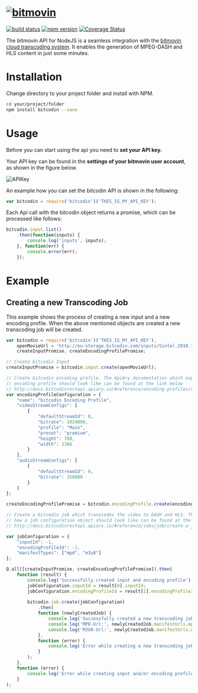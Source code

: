 # [![bitmovin](https://cloudfront-prod.bitmovin.com/wp-content/themes/Bitmovin-V-0.1/images/logo3.png)](http://www.bitmovin.com)
[![build status](https://travis-ci.org/bitmovin/bitcodin-node.svg)](https://travis-ci.org/bitmovin/bitcodin-node)
[![npm version](https://badge.fury.io/js/bitcodin.svg)](http://badge.fury.io/js/bitcodin)
[![Coverage Status](https://coveralls.io/repos/bitmovin/bitcodin-node/badge.svg?branch=master)](https://coveralls.io/r/bitmovin/bitcodin-node?branch=master)

The bitmovin API for NodeJS is a seamless integration with the [bitmovin cloud transcoding system](http://www.bitmovin.com). It enables the generation of MPEG-DASH and HLS content in just some minutes.

# Installation
Change directory to your project folder and install with NPM.

```bash
cd your/project/folder
npm install bitcodin --save
```
 
# Usage

Before you can start using the api you need to **set your API key.**

Your API key can be found in the **settings of your bitmovin user account**, as shown in the figure below.

![APIKey](https://cloudfront-prod.bitmovin.com/wp-content/uploads/2016/04/api-key.png)

An example how you can set the bitcodin API is shown in the following:

```javascript
var bitcodin = require('bitcodin')('THIS_IS_MY_API_KEY');
```

Each Api call with the bitcodin object returns a promise, which can be processed like follows:

```javascript
bitcodin.input.list()
    .then(function(inputs) {
        console.log('inputs', inputs);
    }, function(err) {
        console.error(err);
    });
```

# Example
## Creating a new Transcoding Job

This example shows the process of creating a new input and a new encoding profile. 
When the above mentioned objects are created a new transcoding job will be created.

```javascript
var bitcodin = require('bitcodin')('THIS_IS_MY_API_KEY'),
    openMovieUrl = 'http://eu-storage.bitcodin.com/inputs/Sintel.2010.720p.mkv',
    createInputPromise, createEncodingProfilePromise;

// Create bitcodin Input
createInputPromise = bitcodin.input.create(openMovieUrl);

// Create bitcodin encoding profile. The ApiAry documentation which explains how such a
// encoding profile should look like can be found at the link below
// http://docs.bitcodinrestapi.apiary.io/#reference/encoding-profiles/create-an-encoding-profile
var encodingProfileConfiguration = {
    "name": "bitcodin Encoding Profile",
    "videoStreamConfigs": [
        {
            "defaultStreamId": 0,
            "bitrate": 1024000,
            "profile": "Main",
            "preset": "premium",
            "height": 768,
            "width": 1366
        }
    ],
    "audioStreamConfigs": [
        {
            "defaultStreamId": 0,
            "bitrate": 256000
        }
    ]
};

createEncodingProfilePromise = bitcodin.encodingProfile.create(encodingProfileConfiguration);

// Create a bitcodin job which transcodes the video to DASH and HLS. The ApiAry documentation which explains
// how a job configuration object should look like can be found at the following link below
// http://docs.bitcodinrestapi.apiary.io/#reference/jobs/job/create-a-job

var jobConfiguration = {
    "inputId": -1,
    "encodingProfileId": -1,
    "manifestTypes": ["mpd", "m3u8"]
};

Q.all([createInputPromise, createEncodingProfilePromise]).then(
    function (result) {
        console.log('Successfully created input and encoding profile');
        jobConfiguration.inputId = result[0].inputId;
        jobConfiguration.encodingProfileId = result[1].encodingProfileId;
        
        bitcodin.job.create(jobConfiguration)
            .then(
            function (newlyCreatedJob) {
                console.log('Successfully created a new transcoding job:', newlyCreatedJob);
                console.log('MPD-Url:', newlyCreatedJob.manifestUrls.mpdUrl);
                console.log('M3U8-Url:', newlyCreatedJob.manifestUrls.m3u8Url);
            },
            function (error) {
                console.log('Error while creating a new transcoding job:', error);
            }
        );
    },
    function (error) {
        console.log('Error while creating input and/or encoding profile:', error);
    }
);
```

